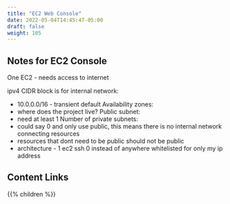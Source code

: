 ```yaml
---
title: "EC2 Web Console"
date: 2022-05-04T14:45:47-05:00
draft: false
weight: 105
---
```


## Notes for EC2 Console

One EC2 - needs access to internet

ipv4 CIDR block is for internal network:
- 10.0.0.0/16 - transient default
Availability zones:
- where does the project live?
Public subnet:
- need at least 1
Number of private subnets:
- could say 0 and only use public, this means there is no internal network connecting resources
- resources that dont need to be public should not be public
- architecture - 1 ec2
ssh 0 instead of anywhere whitelisted for only my ip address


## Content Links

{{% children %}}
